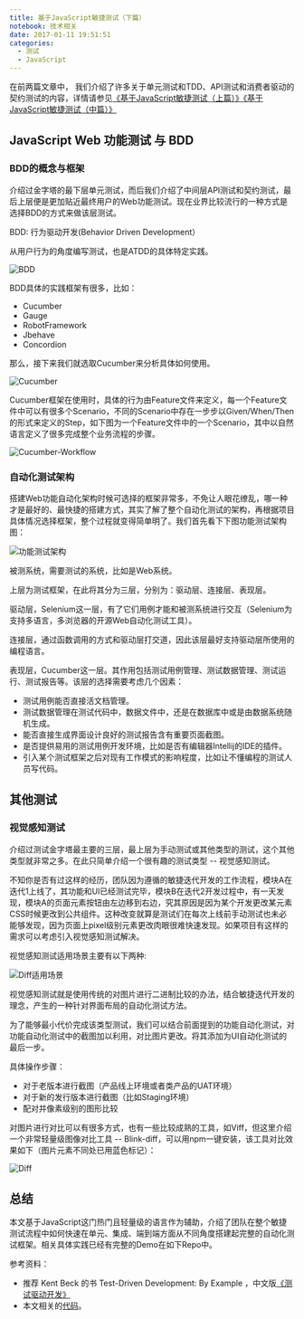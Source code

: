 ```yaml
---
title: 基于JavaScript敏捷测试（下篇）
notebook: 技术相关
date: 2017-01-11 19:51:51
categories: 
  - 测试
  - JavaScript
---
```


在前两篇文章中， 我们介绍了许多关于单元测试和TDD、API测试和消费者驱动的契约测试的内容，详情请参见[《基于JavaScript敏捷测试（上篇）》](http://siyuyan.github.io/2017/01/07/%E5%9F%BA%E4%BA%8EJavaScript%E6%95%8F%E6%8D%B7%E6%B5%8B%E8%AF%95%EF%BC%88%E4%B8%8A%E7%AF%87%EF%BC%89/)[《基于JavaScript敏捷测试（中篇）》](http://siyuyan.github.io/2017/01/11/%E5%9F%BA%E4%BA%8EJavaScript%E6%95%8F%E6%8D%B7%E6%B5%8B%E8%AF%95%EF%BC%88%E4%B8%AD%E7%AF%87%EF%BC%89/)

## JavaScript Web 功能测试 与 BDD
### BDD的概念与框架

介绍过金字塔的最下层单元测试，而后我们介绍了中间层API测试和契约测试，最后上层便是更加贴近最终用户的Web功能测试。现在业界比较流行的一种方式是选择BDD的方式来做该层测试。

BDD: 行为驱动开发(Behavior Driven Development）

从用户行为的角度编写测试，也是ATDD的具体特定实践。

![BDD](BDD.png)

BDD具体的实践框架有很多，比如：

* Cucumber
* Gauge
* RobotFramework
* Jbehave
* Concordion

那么，接下来我们就选取Cucumber来分析具体如何使用。

![Cucumber](Cucumber.png)

Cucumber框架在使用时，具体的行为由Feature文件来定义，每一个Feature文件中可以有很多个Scenario，不同的Scenario中存在一步步以Given/When/Then的形式来定义的Step，如下图为一个Feature文件中的一个Scenario，其中以自然语言定义了很多完成整个业务流程的步骤。

![Cucumber-Workflow](Cucumber-Workflow.png)

### 自动化测试架构

搭建Web功能自动化架构时候可选择的框架非常多，不免让人眼花缭乱，哪一种才是最好的、最快捷的搭建方式，其实了解了整个自动化测试的架构，再根据项目具体情况选择框架，整个过程就变得简单明了。我们首先看下下图功能测试架构图：

![功能测试架构](功能测试架构.png)

被测系统，需要测试的系统，比如是Web系统。

上层为测试框架，在此将其分为三层，分别为：驱动层、连接层、表现层。

驱动层，Selenium这一层，有了它们用例才能和被测系统进行交互（Selenium为支持多语言，多浏览器的开源Web自动化测试工具）。

连接层，通过函数调用的方式和驱动层打交道，因此该层最好支持驱动层所使用的编程语言。

表现层，Cucumber这一层。其作用包括测试用例管理、测试数据管理、测试运行、测试报告等。该层的选择需要考虑几个因素：

* 测试用例能否直接活文档管理。
* 测试数据管理在测试代码中，数据文件中，还是在数据库中或是由数据系统随机生成。
* 能否直接生成界面设计良好的测试报告含有重要页面截图。
* 是否提供易用的测试用例开发环境，比如是否有编辑器Intellij的IDE的插件。
* 引入某个测试框架之后对现有工作模式的影响程度，比如让不懂编程的测试人员写代码。

## 其他测试
### 视觉感知测试

介绍过测试金字塔最主要的三层，最上层为手动测试或其他类型的测试，这个其他类型就非常之多。在此只简单介绍一个很有趣的测试类型 -- 视觉感知测试。

不知你是否有过这样的经历，团队因为遵循的敏捷迭代开发的工作流程，模块A在迭代1上线了，其功能和UI已经测试完毕，模块B在迭代2开发过程中，有一天发现，模块A的页面元素按钮由左边移到右边，究其原因是因为某个开发更改某元素CSS时候更改到公共组件。这种改变就算是测试们在每次上线前手动测试也未必能够发现，因为页面上pixel级别元素更改肉眼很难快速发现。如果项目有这样的需求可以考虑引入视觉感知测试解决。

视觉感知测试适用场景主要有以下两种:

![Diff适用场景](Diff适用场景.png)

视觉感知测试就是使用传统的对图片进行二进制比较的办法，结合敏捷迭代开发的理念，产生的一种针对界面布局的自动化测试方法。

为了能够最小代价完成该类型测试，我们可以结合前面提到的功能自动化测试，对功能自动化测试中的截图加以利用，对比图片更改。将其添加为UI自动化测试的最后一步。

具体操作步骤：

* 对于老版本进行截图（产品线上环境或者类产品的UAT环境）
* 对于新的发行版本进行截图（比如Staging环境）
* 配对并像素级别的图形比较

对图片进行对比可以有很多方式，也有一些比较成熟的工具，如Viff，但这里介绍一个非常轻量级图像对比工具 -- Blink-diff，可以用npm一键安装，该工具对比效果如下（图片元素不同处已用蓝色标记）：

![Diff](Diff.png)

## 总结

本文基于JavaScript这门热门且轻量级的语言作为辅助，介绍了团队在整个敏捷测试流程中如何快速在单元、集成、端到端方面从不同角度搭建起完整的自动化测试框架。相关具体实践已经有完整的Demo在如下Repo中。

参考资料：

* 推荐 Kent Beck 的书 Test-Driven Development: By Example ，中文版[《测试驱动开发》](http://www.china-pub.com/computers/common/info.asp?id=14701) 
* 本文相关的[代码](https://github.com/SiyuYan/agileTour)。